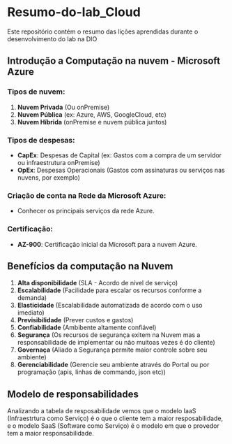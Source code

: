 # Resumo-do-lab_Cloud

Este repositório contém o resumo das lições aprendidas durante o desenvolvimento do lab na DIO

## Introdução a Computação na nuvem - Microsoft Azure

### Tipos de nuvem:
1. **Nuvem Privada** (Ou onPremise)
2. **Nuvem Pública** (ex: Azure, AWS, GoogleCloud, etc)
3. **Nuvem Híbrida** (onPremise e nuvem pública juntos)

### Tipos de despesas:
- **CapEx**: Despesas de Capital (ex: Gastos com a compra de um servidor ou infraestrutura onPremise)
- **OpEx**: Despesas Operacionais (Gastos com assinaturas ou serviços nas nuvens, por exemplo)

### Criação de conta na Rede da Microsoft Azure:
- Conhecer os principais serviços da rede Azure.

### Certificação:
- **AZ-900**: Certificação inicial da Microsoft para a nuvem Azure.


## Benefícios da computação na Nuvem

1. **Alta disponibilidade** (SLA - Acordo de nível de serviço)
2. **Escalabilidade** (Facilidade para escalar os recursos conforme a demanda)
3. **Elasticidade** (Escalabilidade automatizada de acordo com o uso imediato)
4. **Previsibilidade** (Prever custos e gastos)
5. **Confiabilidade** (Ambibente altamente confiável)
6. **Segurança** (Os recursos de segurança exitem na Nuvem mas a responsabilidade de implementar ou não muitoas vezes é do cliente)
7. **Governaça** (Aliado a Segurança permite maior  controle sobre seu ambiente)
8. **Gerenciabilidade** (Gerencie seu ambiente através do Portal ou por programação (apis, linhas de commando, json etc))
   
## Modelo de responsabilidades
Analizando a tabela de resposabilidade vemos que o modelo IaaS (Infraestrtura como Serviço) é o que o cliente tem a maior resposabilidade, e o modelo SaaS (Software como Serviço) é o modelo em que o provedor tem a maior responsabilidade.

